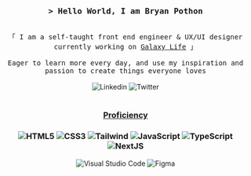 <br>
<!-- Header -->
<h3 align="center">
        <samp>&gt; Hello World, I am
                <b><a>Bryan Pothon</a></b>
        </samp>
</h3>

<div align="center"> 
  <samp>
    <br>
    「 I am a self-taught front end engineer & UX/UI designer <br>
    currently working on <a href="https://store.steampowered.com/app/1927780/Galaxy_Life/">Galaxy Life</a> 」
    <br>
    <br>
    Eager to learn more every day, and use my inspiration and passion to create things everyone loves
    <br>
    <br>
  </samp>
</div>

<!-- Socials -->
<div align="center">
  <img src="https://img.shields.io/badge/LinkedIn-0A66C2.svg?style=for-the-badge&logo=LinkedIn&logoColor=white" alt="Linkedin" />
  <img src="https://img.shields.io/badge/Twitter-1D9BF0.svg?style=for-the-badge&logo=Twitter&logoColor=white" alt="Twitter"/>
</div>

#

<!-- Proficiency -->
<div align="center">
    <div>
        <h3><ins>Proficiency</ins><h3>
        <img src="https://img.shields.io/badge/HTML5-E34F26.svg?style=for-the-badge&logo=HTML5&logoColor=white" alt="HTML5" />
        <img src="https://img.shields.io/badge/CSS3-1572B6.svg?style=for-the-badge&logo=CSS3&logoColor=white" alt="CSS3"/>
        <img src="https://img.shields.io/badge/Tailwind%20CSS-06B6D4.svg?style=for-the-badge&logo=Tailwind-CSS&logoColor=white" alt="Tailwind" />
        <img src="https://img.shields.io/badge/JavaScript-F7DF1E.svg?style=for-the-badge&logo=JavaScript&logoColor=black" alt="JavaScript" />
        <img src="https://img.shields.io/badge/TypeScript-3178C6.svg?style=for-the-badge&logo=TypeScript&logoColor=white" alt="TypeScript" />
        <img src="https://img.shields.io/badge/Next.js-000000.svg?style=for-the-badge&logo=nextdotjs&logoColor=white" alt="NextJS"  />
    </div>
    <!-- Tools -->
    <div>
        <img src="https://img.shields.io/badge/Visual%20Studio%20Code-007ACC.svg?style=for-the-badge&logo=Visual-Studio-Code&logoColor=white" alt="Visual Studio Code"  />
  <img src="https://img.shields.io/badge/Figma-F24E1E.svg?style=for-the-badge&logo=Figma&logoColor=white" alt="Figma"  />
  </div>
</div>
